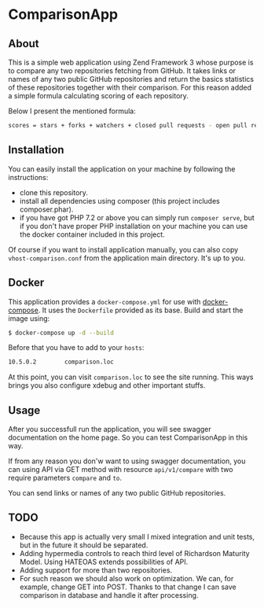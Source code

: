 # ComparisonApp

## About

This is a simple web application using Zend Framework 3 whose purpose is to compare any 
two repositories fetching from GitHub. It takes links or names of any two public GitHub 
repositories and return the basics statistics of these repositories together with their 
comparison. For this reason added a simple formula calculating scoring of each repository.

Below I present the mentioned formula:

```bash
scores = stars + forks + watchers + closed pull requests - open pull requests
```

## Installation

You can easily install the application on your machine by following the instructions:

- clone this repository.
- install all dependencies using composer (this project includes composer.phar).
- if you have got PHP 7.2 or above you can simply run `composer serve`, but if you 
don't have proper PHP installation on your machine you can use the docker container 
included in this project.

Of course if you want to install application manually, you can also copy 
`vhost-comparison.conf` from the application main directory. It's up to you.

## Docker

This application provides a `docker-compose.yml` for use with 
[docker-compose](https://docs.docker.com/compose/). It uses the `Dockerfile` provided 
as its base. Build and start the image using:

```bash
$ docker-compose up -d --build
```

Before that you have to add to your `hosts`:

```bash
10.5.0.2        comparison.loc
```

At this point, you can visit `comparison.loc` to see the site running. This ways brings 
you also configure xdebug and other important stuffs.

## Usage

After you successfull run the application, you will see swagger documentation on 
the home page. So you can test ComparisonApp in this way.

If from any reason you don'w want to using swagger documentation, you can using API via GET 
method with resource `api/v1/compare` with two require parameters `compare` and `to`.

You can send links or names of any two public GitHub repositories.

## TODO

- Because this app is actually very small I mixed integration and unit tests, but in the
future it should be separated.
- Adding hypermedia controls to reach third level of Richardson Maturity Model. Using HATEOAS
extends possibilities of API.
- Adding support for more than two repositories. 
- For such reason we should also work on optimization. We can, for example, change GET into 
POST. Thanks to that change I can save comparison in database and handle it after processing.

